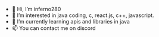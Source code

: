 - 👋 Hi, I’m inferno280
- 👀 I’m interested in java coding, c, react.js, c++, javascript.
- 🌱 I’m currently learning apis and libraries in java
- 📫 You can contact me on discord 


<!---
inferno280/inferno280 is a ✨ special ✨ repository because its `README.md` (this file) appears on your GitHub profile.
You can click the Preview link to take a look at your changes.
--->
